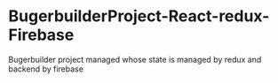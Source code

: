 # BugerbuilderProject-React-redux-Firebase
Bugerbuilder project managed whose state is managed by redux and backend by firebase
